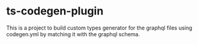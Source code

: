 # ts-codegen-plugin

This is a project to build custom types generator for the graphql files using codegen.yml by matching it with the graphql schema.
